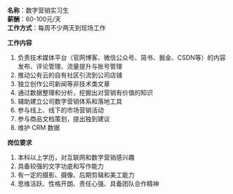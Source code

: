**名称**：数字营销实习生  
**薪酬**：60-100元/天  
**工作方式**：每周不少两天到现场工作  

**工作内容**

1. 负责技术媒体平台（官网博客、微信公众号、简书、掘金、CSDN等）的内容发布、评论管理、流量提升与账号管理
2. 推动公有云的自有社区引流到公司店铺
3. 独立创作公司新闻等非技术类文章
4. 通过数据整理和分析，挖掘出对营销有价值的知识
5. 辅助建立公司数字营销体系和落地工具
6. 参与线上、线下的市场营销活动
7. 参与商品文档策划，提出独到建议
8. 维护 CRM 数据



**岗位要求**

1. 本科以上学历，对互联网和数字营销感兴趣
2. 具备较强的文字功底和写作能力
3. 有一定的摄影、摄像、后期剪辑和美工能力
4. 思维活跃、性格开朗、责任心强、具备团队合作精神